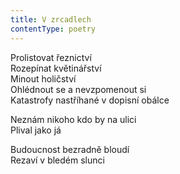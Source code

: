 ```yaml
---
title: V zrcadlech
contentType: poetry
---
```


<section>

Prolistovat řeznictví  
Rozepínat květinářství  
Minout holičství  
Ohlédnout se a nevzpomenout si  
Katastrofy nastříhané v dopisní obálce

</section>

<section>

Neznám nikoho kdo by na ulici  
Plival jako já

</section>

<section>

Budoucnost bezradně bloudí  
Rezaví v bledém slunci

</section>

